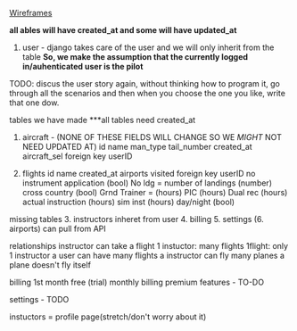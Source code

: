 [Wireframes](https://balsamiq.cloud/snv27r3/pr1kaax/r7BD7)

**all ables will have created_at and some will have updated_at**

1. user - django takes care of the user and we will only inherit from the table
**So, we make the assumption that the currently logged in/auhenticated  user is the pilot**

TODO: discus the user story again, without thinking how to program it, go through all the scenarios and then when you choose the one you like, write that one dow.

tables we have made ***all tables need created_at
1. aircraft - (NONE OF THESE FIELDS WILL CHANGE SO WE *MIGHT* NOT NEED UPDATED AT)
    id
    name
    man_type
    tail_number
    created_at 
    aircraft_sel
    foreign key userID

2. flights
    id
    name
    created_at
    airports visited
    foreign key userID
    no instrument application (bool)
    No ldg = number of landings (number)
    cross country (bool)
    Grnd Trainer = (hours)
    PIC (hours)
    Dual rec (hours)
    actual instruction (hours)
    sim inst (hours)
    day/night (bool)


missing tables
3. instructors inheret from user
4. billing
5. settings
(6. airports) can pull from API

relationships
instructor can take a flight
1 instuctor: many flights
1flight: only 1 instructor
a user can have many flights
a instructor can fly many planes
a plane doesn't fly itself

billing
1st month free (trial)
monthly billing
premium features - TO-DO

settings - TODO


instuctors = profile page(stretch/don't worry about it)

